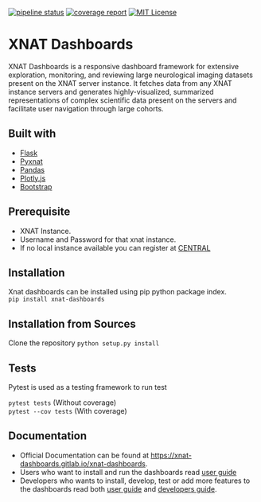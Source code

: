 [![pipeline status](https://gitlab.com/xnat-dashboards/xnat-dashboards/badges/development/pipeline.svg)](https://gitlab.com/xnat-dashboards/xnat-dashboards/-/commits/development)
[![coverage report](https://gitlab.com/xnat-dashboards/xnat-dashboards/badges/development/coverage.svg)](https://gitlab.com/xnat-dashboards/xnat-dashboards/-/commits/development)
[![MIT License](https://img.shields.io/badge/License-MIT-brightgreen.svg)](https://gitlab.com/xnat-dashboards/xnat-dashboards/-/blob/development/LICENSE)

# XNAT Dashboards

XNAT Dashboards is a responsive dashboard framework for extensive exploration, monitoring, and reviewing large neurological imaging datasets present on the XNAT server instance. It fetches data from any XNAT instance servers and generates highly-visualized, summarized representations of complex scientific data present on the servers and facilitate user navigation through large cohorts. 

## Built with

- [Flask](https://flask.palletsprojects.com/en/1.1.x/)
- [Pyxnat](https://pyxnat.github.io/pyxnat/)
- [Pandas](https://pandas.pydata.org/)
- [Plotly.js](https://plotly.com/javascript/)
- [Bootstrap](https://getbootstrap.com/)

## Prerequisite

- XNAT Instance.
- Username and Password for that xnat instance.
- If no local instance available you can register at [CENTRAL](https://central.xnat.org)

## Installation

Xnat dashboards can be installed using pip python package index.  
```pip install xnat-dashboards```

## Installation from Sources
Clone the repository
```python setup.py install```

## Tests
Pytest is used as a testing framework to run test  

```pytest tests```          (Without coverage)  
```pytest --cov tests```    (With coverage)  

## Documentation

- Official Documentation can be found at https://xnat-dashboards.gitlab.io/xnat-dashboards.
- Users who want to install and run the dashboards read [user guide](https://xnat-dashboards.gitlab.io/xnat-dashboards/user_guide.html)
- Developers who wants to install, develop, test or add more features to the dashboards read both [user guide](https://xnat-dashboards.gitlab.io/xnat-dashboards/user_guide.html) and [developers guide](https://xnat-dashboards.gitlab.io/xnat-dashboards/developer_guide.html).
